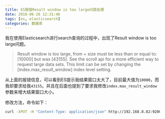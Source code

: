 ```yaml
---
title: ES报错Result window is too large问题处理
date: 2018-06-26 12:31:46
tags: [es, elasticsearch]
categories: 数据库
---
```


我在使用Elasticsearch进行search查询的过程中，出现了Result window is too large问题。

> Result window is too large, from + size must be less than or equal to: [10000] but was [43155]. See the scroll api for a more efficient way to request large data sets. This limit can be set by changing the [index.max_result_window] index level setting.

<!--more-->

从上面的报错信息，可以看到ES提示我结果窗口太大了，目前最大值为`10000`，而我却要求给我`43155`。并且在后面也提到了要求我修改`index.max_result_window`参数来增大结果窗口大小。

修改方法，命令如下：

~~~bash
curl -XPUT -H "Content-Type: application/json" http://192.168.8.82:9200/indexName/_settings -d '{"index" : {"max_result_window" : 100000000}}'
~~~
